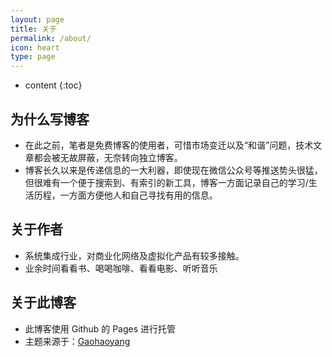 ```yaml
---
layout: page
title: 关于
permalink: /about/
icon: heart
type: page
---
```


* content
{:toc}

## 为什么写博客
* 在此之前，笔者是免费博客的使用者，可惜市场变迁以及“和谐”问题，技术文章都会被无故屏蔽，无奈转向独立博客。
* 博客长久以来是传递信息的一大利器，即使现在微信公众号等推送势头很猛，但很难有一个便于搜索到、有索引的新工具，博客一方面记录自己的学习/生活历程，一方面方便他人和自己寻找有用的信息。

## 关于作者
* 系统集成行业，对商业化网络及虚拟化产品有较多接触。
* 业余时间看看书、喝喝咖啡、看看电影、听听音乐

## 关于此博客
* 此博客使用 Github 的 Pages 进行托管
* 主题来源于：[Gaohaoyang](https://github.com/Gaohaoyang)


